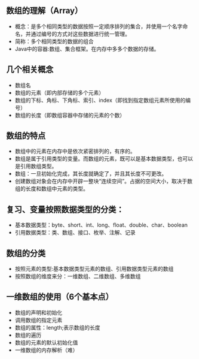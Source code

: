 ## 数组的理解（Array）
- 概念：是多个相同类型的数据按照一定顺序排列的集合，并使用一个名字命名，并通过编号的方式对这些数据进行统一管理。
- 简称：多个相同类型的数据的组合
- Java中的容器:数组、集合框架。在内存中多多个数据的存储。

## 几个相关概念
- 数组名
- 数组的元素（即内部存储的多个元素）
- 数组的下标、角标、下角标、索引、index（即找到指定数组元素所使用的编号）
- 数组的长度（即数组容器中存储的元素的个数）

## 数组的特点
- 数组中的元素在内存中是依次紧密排列的，有序的。
- 数组是属于引用类型的变量。而数组的元素，既可以是基本数据类型，也可以是引用数组类型。
- 数组：一旦初始化完成，其长度就确定了，并且其长度不可更改。
- 创建数组对象会在内存中开辟一整块“连续空间”。占据的空间大小，取决于数组的长度和数组中元素的类型。

## 复习、变量按照数据类型的分类：
- 基本数据类型：byte、short、int、long、float、double、char、boolean
- 引用数据类型：类、数组、接口、枚举、注解、记录

## 数组的分类
- 按照元素的类型:基本数据类型元素的数组、引用数据类型元素的数组
- 按照数组的维度来分：一维数组、二维数组、多维数组

## 一维数组的使用（6个基本点）
- 数组的声明和初始化
- 调用数组的指定元素
- 数组的属性：length;表示数组的长度
- 数组的遍历
- 数组的元素的默认初始化值
- 一维数组的内存解析（难）
